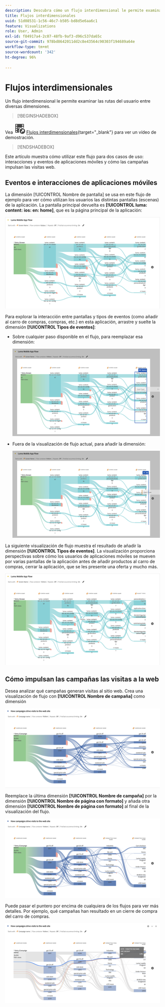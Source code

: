 ```yaml
---
description: Descubra cómo un flujo interdimensional le permite examinar las rutas del usuario entre diversas dimensiones.
title: Flujos interdimensionales
uuid: 51d08531-1c56-46c7-b505-bd8d5e6aa6c1
feature: Visualizations
role: User, Admin
exl-id: f84917a4-2c07-48fb-9af3-d96c537da65c
source-git-commit: 978bd8642011dd2c8e43564c90303f194689a64e
workflow-type: tm+mt
source-wordcount: '342'
ht-degree: 96%

---
```


# Flujos interdimensionales

Un flujo interdimensional le permite examinar las rutas del usuario entre diversas dimensiones.

>[!BEGINSHADEBOX]

Vea ![VideoCheckedOut](/help/assets/icons/VideoCheckedOut.svg) [Flujos interdimensionales](https://video.tv.adobe.com/v/24041?quality=12&learn=on){target="_blank"} para ver un vídeo de demostración.

>[!ENDSHADEBOX]

Este artículo muestra cómo utilizar este flujo para dos casos de uso: interacciones y eventos de aplicaciones móviles y cómo las campañas impulsan las visitas web.

## Eventos e interacciones de aplicaciones móviles

La dimensión [!UICONTROL Nombre de pantalla] se usa en este flujo de ejemplo para ver cómo utilizan los usuarios las distintas pantallas (escenas) de la aplicación. La pantalla principal devuelta es **[!UICONTROL luma: content: ios: en: home]**, que es la página principal de la aplicación:

![Un flujo que muestra el elemento añadido.](assets/flowapp.png)

Para explorar la interacción entre pantallas y tipos de eventos (como añadir al carro de compras, compras, etc.) en esta aplicación, arrastre y suelte la dimensión **[!UICONTROL Tipos de eventos]**:

* Sobre cualquier paso disponible en el flujo, para reemplazar esa dimensión:

  ![Un flujo que muestra la dimensión Página arrastrada a varias áreas.](assets/flowapp-replace.png)

* Fuera de la visualización de flujo actual, para añadir la dimensión:

  ![Un flujo que muestra la dimensión Página arrastrada al espacio en blanco al final.](assets/flowapp-add.png)

La siguiente visualización de flujo muestra el resultado de añadir la dimensión **[!UICONTROL Tipos de eventos]**. La visualización proporciona perspectivas sobre cómo los usuarios de aplicaciones móviles se mueven por varias pantallas de la aplicación antes de añadir productos al carro de compras, cerrar la aplicación, que se les presente una oferta y mucho más.

![Un valor de flujo que muestra los resultados de la dimensión Página en la parte superior de la lista.](assets/flowapp-result.png)

## Cómo impulsan las campañas las visitas a la web

Desea analizar qué campañas generan visitas al sitio web. Crea una visualización de flujo con **[!UICONTROL Nombre de campaña]** como dimensión

![Dimensión de nombre de campaña web de flujo](assets/flowweb.png)

Reemplace la última dimensión **[!UICONTROL Nombre de campaña]** por la dimensión **[!UICONTROL Nombre de página con formato]** y añada otra dimensión **[!UICONTROL Nombre de página con formato]** al final de la visualización del flujo.

![Nombre de campaña web de flujo y dimensión de página web](assets/flowweb-replace.png)

Puede pasar el puntero por encima de cualquiera de los flujos para ver más detalles. Por ejemplo, qué campañas han resultado en un cierre de compra del carro de compras.

![Desplazamiento sobre nombre de campaña web de flujo y dimensión de página web](assets/flowweb-hover.png)
